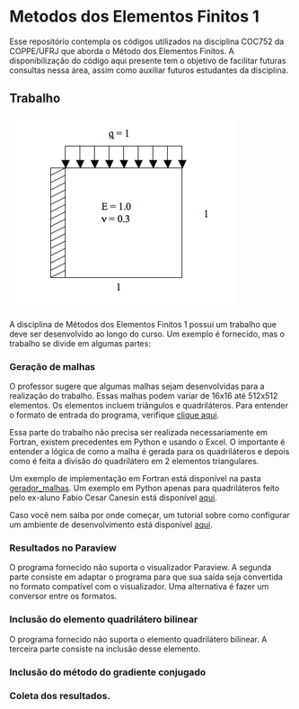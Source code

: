 # Metodos dos Elementos Finitos 1

Esse repositório contempla os códigos utilizados na disciplina COC752 da COPPE/UFRJ que aborda o Método dos Elementos Finitos. A disponibilização do código aqui presente tem o objetivo de facilitar futuras consultas nessa área, assim como auxiliar futuros estudantes da disciplina.

## Trabalho

![](imagens/problema.png)

A disciplina de Métodos dos Elementos Finitos 1 possui um trabalho que deve ser desenvolvido ao longo do curso. Um exemplo é fornecido, mas o trabalho se divide em algumas partes:

### Geração de malhas

O professor sugere que algumas malhas sejam desenvolvidas para a realização do trabalho. Essas malhas podem variar de 16x16 até 512x512 elementos. Os elementos incluem triângulos e quadriláteros. Para entender o formato de entrada do programa, verifique [clique aqui](FORMATO.md).

Essa parte do trabalho não precisa ser realizada necessariamente em Fortran, existem precedentes em Python e usando o Excel. O importante é entender a lógica de como a malha é gerada para os quadriláteros e depois como é feita a divisão do quadrilátero em 2 elementos triangulares.

Um exemplo de implementação em Fortran está disponível na pasta [gerador_malhas](gerador_malhas). Um exemplo em Python apenas para quadriláteros feito pelo ex-aluno Fabio Cesar Canesin está disponível [aqui](https://github.com/canesin/MEF/blob/master/malhas_trabalho/quadradounitario.py).

Caso você nem saiba por onde começar, um tutorial sobre como configurar um ambiente de desenvolvimento está disponível [aqui](SETUP.md).

### Resultados no Paraview

O programa fornecido não suporta o visualizador Paraview. A segunda parte consiste em adaptar o programa para que sua saída seja convertida no formato compatível com o visualizador. Uma alternativa é fazer um conversor entre os formatos.

### Inclusão do elemento quadrilátero bilinear

O programa fornecido não suporta o elemento quadrilátero bilinear. A terceira parte consiste na inclusão desse elemento.

### Inclusão do método do gradiente conjugado

### Coleta dos resultados.